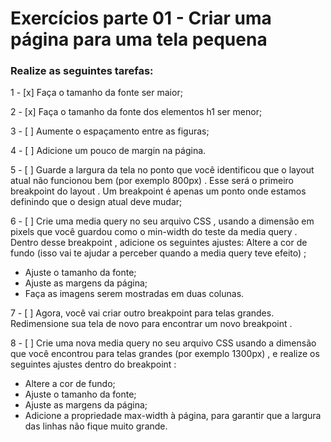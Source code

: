 # Exercícios parte 01 - Criar uma página para uma tela pequena

### Realize as seguintes tarefas:

1 - [x] Faça o tamanho da fonte ser maior;

2 - [x] Faça o tamanho da fonte dos elementos h1 ser menor;

3 - [ ] Aumente o espaçamento entre as figuras;

4 - [ ] Adicione um pouco de margin na página.

5 - [ ] Guarde a largura da tela no ponto que você identificou que o layout atual não funcionou bem (por 
exemplo 800px) . Esse será o primeiro breakpoint do layout . Um breakpoint é apenas um ponto onde estamos 
definindo que o design atual deve mudar;

6 - [ ] Crie uma media query no seu arquivo CSS , usando a dimensão em pixels que você guardou como o 
min-width do teste da media query . Dentro desse breakpoint , adicione os seguintes ajustes:
Altere a cor de fundo (isso vai te ajudar a perceber quando a media query teve efeito) ;

   - Ajuste o tamanho da fonte;
   - Ajuste as margens da página;
   - Faça as imagens serem mostradas em duas colunas.

7 - [ ] Agora, você vai criar outro breakpoint para telas grandes. Redimensione sua tela de novo para 
encontrar um novo breakpoint .

8 - [ ] Crie uma nova media query no seu arquivo CSS usando a dimensão que você encontrou para telas 
grandes (por exemplo 1300px) , e realize os seguintes ajustes dentro do breakpoint :

   - Altere a cor de fundo;
   - Ajuste o tamanho da fonte;
   - Ajuste as margens da página;
   - Adicione a propriedade max-width à página, para garantir que a largura das linhas não fique muito 
  grande.
